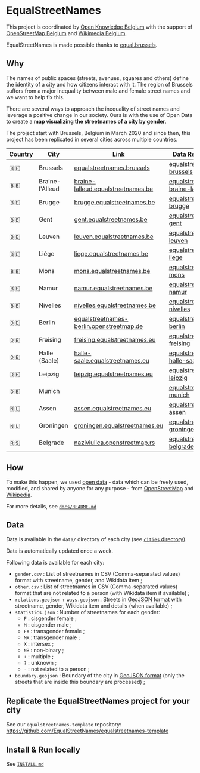 # EqualStreetNames

This project is coordinated by [Open Knowledge Belgium](https://openknowledge.be/)
with the support of [OpenStreetMap Belgium](https://openstreetmap.be/) and [Wikimedia Belgium](https://wikimedia.be/).

EqualStreetNames is made possible thanks to [equal.brussels](http://equal.brussels/).

## Why

The names of public spaces (streets, avenues, squares and others) define the identity of a city and how citizens interact with it. The region of Brussels suffers from a major inequality between male and female street names and we want to help fix this.

There are several ways to approach the inequality of street names and leverage a positive change in our society. Ours is with the use of Open Data to create a **map visualizing the streetnames of a city by gender**.

The project start with Brussels, Belgium in March 2020 and since then, this project has been replicated in several cities across multiple countries.

| Country | City            | Link                                                                                          | Data Repository                                                                                        | Maintainer                                                    |
|---------|-----------------|-----------------------------------------------------------------------------------------------|--------------------------------------------------------------------------------------------------------|---------------------------------------------------------------|
| 🇧🇪    | Brussels        | [equalstreetnames.brussels](https://equalstreetnames.brussels/)                               | [equalstreetnames-brussels](https://github.com/EqualStreetNames/equalstreetnames-brussels)             | [@jbelien](https://github.com/jbelien/)                       |
| 🇧🇪    | Braine-l'Alleud | [braine-lalleud.equalstreetnames.be](https://braine-lalleud.equalstreetnames.be/)             | [equalstreetnames-braine-lalleud](https://github.com/EqualStreetNames/equalstreetnames-braine-lalleud) | [@eMerzh](https://github.com/eMerzh/)                         |
| 🇧🇪    | Brugge          | [brugge.equalstreetnames.be](https://brugge.equalstreetnames.be/)                             | [equalstreetnames-brugge](https://github.com/EqualStreetNames/equalstreetnames-brugge)                 | [@jbelien](https://github.com/jbelien/)                       |
| 🇧🇪    | Gent            | [gent.equalstreetnames.be](https://gent.equalstreetnames.be/)                                 | [equalstreetnames-gent](https://github.com/EqualStreetNames/equalstreetnames-gent)                     | [@jbelien](https://github.com/jbelien/)                       |
| 🇧🇪    | Leuven          | [leuven.equalstreetnames.be](https://leuven.equalstreetnames.be)                              | [equalstreetnames-leuven](https://github.com/EqualStreetNames/equalstreetnames-leuven)                 | [@jbelien](https://github.com/jbelien/)                       |
| 🇧🇪    | Liège           | [liege.equalstreetnames.be](https://liege.equalstreetnames.be/)                               | [equalstreetnames-liege](https://github.com/EqualStreetNames/equalstreetnames-liege)                   | [@jbelien](https://github.com/jbelien/)                       |
| 🇧🇪    | Mons            | [mons.equalstreetnames.be](https://mons.equalstreetnames.be/)                                 | [equalstreetnames-mons](https://github.com/EqualStreetNames/equalstreetnames-mons)                     | [@jbelien](https://github.com/jbelien/)                       |
| 🇧🇪    | Namur           | [namur.equalstreetnames.be](https://namur.equalstreetnames.be/)                               | [equalstreetnames-namur](https://github.com/EqualStreetNames/equalstreetnames-namur)                   | [@jbelien](https://github.com/jbelien/)                       |
| 🇧🇪    | Nivelles        | [nivelles.equalstreetnames.be](https://nivelles.equalstreetnames.be/)                         | [equalstreetnames-nivelles](https://github.com/EqualStreetNames/equalstreetnames-nivelles)             | [@jbelien](https://github.com/jbelien/)                       |
| 🇩🇪    | Berlin          | [equalstreetnames-berlin.openstreetmap.de](https://equalstreetnames-berlin.openstreetmap.de/) | [equalstreetnames-berlin](https://github.com/EqualStreetNames/equalstreetnames-berlin)                 | [@gislars](https://github.com/gislars/)                       |
| 🇩🇪    | Freising        | [freising.equalstreetnames.eu](https://freising.equalstreetnames.eu/)                         | [equalstreetnames-freising](https://github.com/EqualStreetNames/equalstreetnames-freising)             | [@zorae](https://github.com/zorae/)                           |
| 🇩🇪    | Halle (Saale)   | [halle-saale.equalstreetnames.eu](https://halle-saale.equalstreetnames.eu/)                   | [equalstreetnames-halle-saale](https://github.com/EqualStreetNames/equalstreetnames-halle-saale)       | [@hjoertel](https://github.com/hjoertel/)                     |
| 🇩🇪    | Leipzig         | [leipzig.equalstreetnames.eu](https://leipzig.equalstreetnames.eu/)                           | [equalstreetnames-leipzig](https://github.com/EqualStreetNames/equalstreetnames-leipzig)               | [@imlabormitlea-code](https://github.com/imlabormitlea-code/) |
| 🇩🇪    | Munich          |                                                                                               | [equalstreetnames-munich](https://github.com/EqualStreetNames/equalstreetnames-munich)                 | [@ynux](https://github.com/ynux/)                             |
| 🇳🇱    | Assen           | [assen.equalstreetnames.eu](https://assen.equalstreetnames.eu/)                               | [equalstreetnames-assen](https://github.com/EqualStreetNames/equalstreetnames-assen)                   | [@robinlinde](https://github.com/robinlinde/)                 |
| 🇳🇱    | Groningen       | [groningen.equalstreetnames.eu](https://groningen.equalstreetnames.eu/)                       | [equalstreetnames-groningen](https://github.com/EqualStreetNames/equalstreetnames-groningen)           | [@robinlinde](https://github.com/robinlinde/)                 |
| 🇷🇸    | Belgrade        | [naziviulica.openstreetmap.rs](https://naziviulica.openstreetmap.rs/)                         | [equalstreetnames-belgrade](https://github.com/EqualStreetNames/equalstreetnames-belgrade)             | [@stalker314314](https://github.com/stalker314314/)           |

## How

To make this happen, we used [open data](http://opendefinition.org/) - data which can be freely used, modified, and shared by anyone for any purpose - from [OpenStreetMap](https://openstreetmap.org/) and [Wikipedia](https://www.wikipedia.org/).

For more details, see [`docs/README.md`](./docs/README.md)

## Data

Data is available in the `data/` directory of each city (see [`cities` directory](https://github.com/EqualStreetNames/equalstreetnames/tree/master/cities)).

Data is automatically updated once a week.

Following data is available for each city:

- `gender.csv` : List of streetnames in CSV (Comma-separated values) format with streetname, gender, and Wikidata item ;
- `other.csv` : List of streetnames in CSV (Comma-separated values) format that are not related to a person (with Wikidata item if available) ;
- `relations.geojson` + `ways.geojson` : Streets in [GeoJSON format](https://geojson.org/) with streetname, gender, Wikidata item and details (when available) ;
- `statistics.json` : Number of streetnames for each gender:
  - `F` : cisgender female ;
  - `M` : cisgender male ;
  - `FX` : transgender female ;
  - `MX` : transgender male ;
  - `X` : intersex ;
  - `NB` : non-binary ;
  - `+` : multiple ;
  - `?` : unknown ;
  - `-` : not related to a person ;
- `boundary.geojson` : Boundary of the city in [GeoJSON format](https://geojson.org/) (only the streets that are inside this boundary are processed) ;

## Replicate the EqualStreetNames project for your city

See our `equalstreetnames-template` repository: <https://github.com/EqualStreetNames/equalstreetnames-template>

## Install & Run locally

See [`INSTALL.md`](./INSTALL.md)
